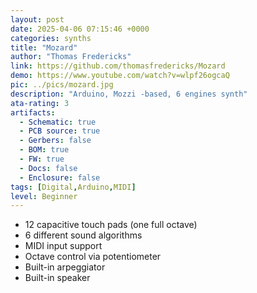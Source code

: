 ```yaml
---
layout: post
date: 2025-04-06 07:15:46 +0000
categories: synths
title: "Mozard"
author: "Thomas Fredericks"
link: https://github.com/thomasfredericks/Mozard
demo: https://www.youtube.com/watch?v=wlpf26ogcaQ
pic: ../pics/mozard.jpg
description: "Arduino, Mozzi -based, 6 engines synth"
ata-rating: 3
artifacts:
  - Schematic: true
  - PCB source: true
  - Gerbers: false
  - BOM: true
  - FW: true
  - Docs: false
  - Enclosure: false
tags: [Digital,Arduino,MIDI]
level: Beginner
---
```


- 12 capacitive touch pads (one full octave)
- 6 different sound algorithms
- MIDI input support
- Octave control via potentiometer
- Built-in arpeggiator
- Built-in speaker